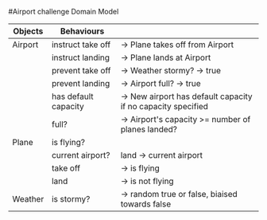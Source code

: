 #Airport challenge Domain Model

|   Objects   |    Behaviours      |                                                                |
|-------------|--------------------|----------------------------------------------------------------|
|Airport      |instruct take off   | -> Plane takes off from Airport                                |
|             |instruct landing    | -> Plane lands at Airport                                      |
|             |prevent take off    | -> Weather stormy? -> true                                     |
|             |prevent landing     | -> Airport full? -> true                                       |
|             |has default capacity| -> New airport has default capacity if no capacity specified   |
|             |full?               | -> Airport's capacity >= number of planes landed?              |
|Plane        |is flying?          |                                                                |
|             |current airport?    | land -> current airport                                        |
|             |take off            | -> is flying                                                   |
|             |land                | -> is not flying                                               |
|Weather      |is stormy?          | -> random true or false, biaised towards false                 |